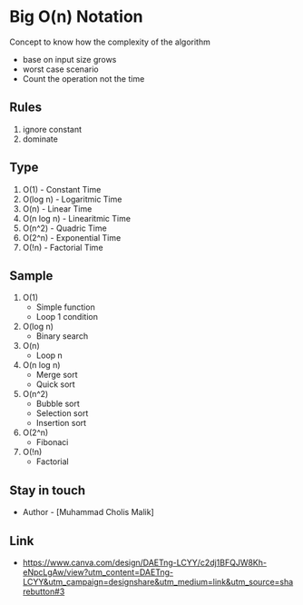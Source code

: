 # Big O(n) Notation 

Concept to know how the complexity of the algorithm 
- base on input size grows
- worst case scenario
- Count the operation not the time

## Rules

1. ignore constant
2. dominate

## Type

1. O(1) - Constant Time
2. O(log n) - Logaritmic Time
3. O(n) - Linear Time
4. O(n log n) - Linearitmic Time
5. O(n^2) - Quadric Time
6. O(2^n) - Exponential Time
7. O(!n) - Factorial Time

## Sample

1. O(1) 
    - Simple function
    - Loop 1 condition
2. O(log n)
    - Binary search
3. O(n)
    - Loop n
4. O(n log n)
    - Merge sort
    - Quick sort
5. O(n^2)
    - Bubble sort
    - Selection sort
    - Insertion sort
6. O(2^n)
    - Fibonaci
7. O(!n)
    - Factorial

## Stay in touch

- Author - [Muhammad Cholis Malik]

## Link

- https://www.canva.com/design/DAETng-LCYY/c2dj1BFQJW8Kh-eNpcLgAw/view?utm_content=DAETng-LCYY&utm_campaign=designshare&utm_medium=link&utm_source=sharebutton#3